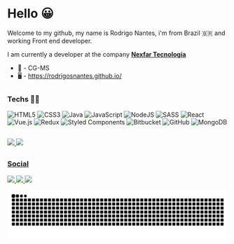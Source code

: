 # Hello 😀

Welcome to my github, my name is Rodrigo Nantes, i'm from Brazil 🇧🇷 and working Front end developer.

I am currently a developer at the company [**Nexfar Tecnologia**](https://nexfar.com.br/)

 - 📍  - CG-MS
 - 🖥  - https://rodrigosnantes.github.io/

##

### Techs 👨‍💻 
<div>
   <img alt="HTML5" src="https://img.shields.io/badge/html5-%23E34F26.svg?style=for-the-badge&logo=html5&logoColor=white"/>
   <img alt="CSS3" src="https://img.shields.io/badge/css3-%231572B6.svg?style=for-the-badge&logo=css3&logoColor=white"/>
   <img alt="Java" src="https://img.shields.io/badge/java-%23ED8B00.svg?style=for-the-badge&logo=java&logoColor=white"/>
   <img alt="JavaScript" src="https://img.shields.io/badge/javascript-%23323330.svg?style=for-the-badge&logo=javascript&logoColor=%23F7DF1E"/>
   <img alt="NodeJS" src="https://img.shields.io/badge/node.js-%2343853D.svg?style=for-the-badge&logo=node-dot-js&logoColor=white"/>
   <img alt="SASS" src="https://img.shields.io/badge/SASS-hotpink.svg?style=for-the-badge&logo=SASS&logoColor=white"/>
   <img alt="React" src="https://img.shields.io/badge/react-%2320232a.svg?style=for-the-badge&logo=react&logoColor=%2361DAFB"/>
   <img alt="Vue.js" src="https://img.shields.io/badge/vuejs-%2335495e.svg?style=for-the-badge&logo=vue-dot-js&logoColor=%234FC08D"/>
   <img alt="Redux" src="https://img.shields.io/badge/redux-%23593d88.svg?style=for-the-badge&logo=redux&logoColor=white"/>
   <img alt="Styled Components" src="https://img.shields.io/badge/styled--components-DB7093?style=for-the-badge&logo=styled-components&logoColor=white"/>
   <img alt="Bitbucket" src="https://img.shields.io/badge/bitbucket-%230047B3.svg?style=for-the-badge&logo=bitbucket&logoColor=white"/>
   <img alt="GitHub" src="https://img.shields.io/badge/github-%23121011.svg?style=for-the-badge&logo=github&logoColor=white"/>
   <img alt="MongoDB" src ="https://img.shields.io/badge/MongoDB-%234ea94b.svg?style=for-the-badge&logo=mongodb&logoColor=white"/>
</div>

##

<div>
  <a href="https://github.com/rodrigosnantes">
  <img height="180em" src="https://github-readme-stats.vercel.app/api?username=rodrigosnantes&show_icons=true&theme=dracula&include_all_commits=true&count_private=true"/>
  <img height="180em" src="https://github-readme-stats.vercel.app/api/top-langs/?username=rodrigosnantes&layout=compact&langs_count=7&theme=dracula"/>
</div>

 ##
 
### Social
 
  
<div> 
  <a href="https://www.instagram.com/rodrigosnantes/" target="_blank"><img src="https://img.shields.io/badge/-Instagram-%23E4405F?style=for-the-badge&logo=instagram&logoColor=white" target="_blank">
 </a>

  <a href="mailto:rodrigosnantes01@gmail.com">
   <img src="https://img.shields.io/badge/-Gmail-%23333?style=for-the-badge&logo=gmail&logoColor=white" target="_blank">
 </a>
 
  <a href="https://www.linkedin.com/in/rodrigonantess" target="_blank">
   <img src="https://img.shields.io/badge/-LinkedIn-%230077B5?style=for-the-badge&logo=linkedin&logoColor=white" target="_blank">
 </a> 
 
 ![Snake animation](https://github.com/rodrigosnantes/rodrigosnantes/blob/output/github-contribution-grid-snake.svg)
 
</div>
 

